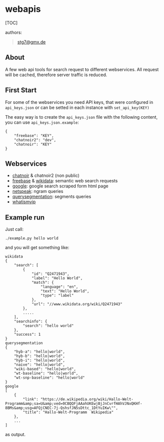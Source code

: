 webapis
=======
[TOC]

authors:
> stg7@gmx.de

About
-----
A few web api tools for search request to different webservices. All request will be cached, therefore server traffic is reduced.

First Start
-----------
For some of the webservices you need API keys, that were configured in `api_keys.json` or
can be setted in each instance with `set_api_key(KEY)`

The easy way is to create the `api_keys.json` file with the following content, you can use `api_keys.json.example`:
```
{
    "freebase": "KEY",
    "chatnoir2": "dev",
    "chatnoir": "KEY"
}
```

Webservices
-----------

* [chatnoir](http://chatnoir.webis.de) & chatnoir2 (non public)
* [freebase](https://www.freebase.com/) & [wikidata](https://www.wikidata.org): semantic web search requests
* [google](https://google.com): google search scraped form html page
* [netspeak](http://netspeak.org): ngram queries
* [querysegmentation](http://webis16.medien.uni-weimar.de:8080/query-segmentation-server/): segments queries
* [whatismyip](https://www.whatismyip.com/)

Example run
-----------
Just call:
```
./example.py hello world
```

and you will get something like:
```
wikidata
{
    "search": [
        {
            "id": "Q2471943",
            "label": "Hello World",
            "match": {
                "language": "en",
                "text": "Hello World",
                "type": "label"
            },
            "url": "//www.wikidata.org/wiki/Q2471943"
        },
        .....
    ],
    "searchinfo": {
        "search": "hello world"
    },
    "success": 1
}
querysegmentation
{
    "hyb-a": "hello|world",
    "hyb-b": "hello|world",
    "hyb-i": "hello|world",
    "naive": "hello|world",
    "wiki-based": "hello|world",
    "wt-baseline": "hello|world",
    "wt-snp-baseline": "hello|world"
}
google
[
    {
        "link": "https://de.wikipedia.org/wiki/Hallo-Welt-Programm&amp;sa=U&amp;ved=0CBQQFjAAahUKEwjBjJnCvrfHAhVJNxQKHf-8BMs&amp;usg=AFQjCNEC-7j-QshsfJN5sDttc_1DtYuIKw\"",
        "title": "Hallo-Welt-Programm  Wikipedia"
    },
    ...
]

```

as output.